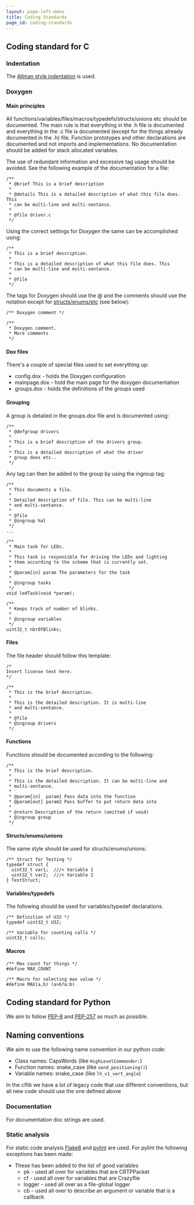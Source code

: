 ```yaml
---
layout: page-left-menu
title: Coding Standards
page_id: coding-standards
---
```

## Coding standard for C
### Indentation
The [Allman style indentation](https://en.wikipedia.org/wiki/Indent_style#Allman_style) is used.

### Doxygen
#### Main principles
All functions/variables/files/macros/typedefs/structs/unions etc should be documented. The main rule is that everything in the .h file is documented and everything in the .c file is documented (except for the things already documented in the .h) file. Function prototypes and other declarations are documented and not imports and implementations. No documentation should be added for stack allocated variables.

The use of redundant information and excessive tag usage should be avoided. See the following example of the documentation for a file:
```
/**
 * @brief This is a brief description
 *
 * @details This is a detailed description of what this file does. This
 * can be multi-line and multi-sentance.
 *
 * @file driver.c
 */
```

Using the correct settings for Doxygen the same can be accomplished using:
```
/**
 * This is a brief description.
 *
 * This is a detailed description of what this file does. This
 * can be multi-line and multi-sentance.
 *
 * @file
 */
```

The tags for Doxygen should use the @ and the comments should use the notation except for [structs/enums/etc](#structsenumsunions) (see below):

```
/** Doxygen comment */

/**
 * Doxygen comment.
 * More comments
 */
```

#### Dox files
There's a couple of special files used to set everything up:
  * config.dox - holds the Doxygen configuration
  * mainpage.dox - hold the main page for the doxygen documentation
  * groups.dox - holds the definitions of the groups used

#### Grouping
A group is detailed in the groups.dox file and is documented using:
```
/**
 * @defgroup drivers
 *
 * This is a brief description of the drivers group.
 *
 * This is a detailed description of what the driver
 * group does etc..
 */
```

Any tag can then be added to the group by using the ingroup tag:
```
/**
 * This documents a file.
 *
 * Detailed description of file. This can be multi-line
 * and multi-sentance.
 *
 * @file
 * @ingroup hal
 */
...

/**
 * Main task for LEDs.
 *
 * This task is responsible for driving the LEDs and lighting
 * them according to the scheme that is currently set.
 *
 * @param[in] param The parameters for the task
 *
 * @ingroup tasks
 */
void ledTask(void *param);

/**
 * Keeps track of number of blinks.
 *
 * @ingroup variables
 */
uint32_t nbrOfBlinks;

```
#### Files
The file header should follow this template:
```
/*
Insert license text here.
*/

/**
 * This is the brief description.
 *
 * This is the detailed description. It is multi-line
 * and multi-sentance.
 *
 * @file
 * @ingroup drivers
 */
```

#### Functions
Functions should be documented according to the following:
```
/**
 * This is the brief description.
 *
 * This is the detailed description. It can be multi-line and
 * multi-sentance.
 *
 * @param[in]  param1 Pass data into the function
 * @param[out] param2 Pass buffer to put return data into
 *
 * @return Description of the return (omitted if void)
 * @ingroup group
 */
```


#### Structs/enums/unions
The same style should be used for structs/enums/unions:
```
/** Struct for Testing */
typedef struct {
  uint32_t var1;  ///< Variable 1
  uint32_t var2;  ///< Variable 2
} TestStruct;
```

#### Variables/typedefs
The following should be used for variables/typedef declarations.
```
/** Definition of U32 */
typedef uint32_t U32;

/** Variable for counting calls */
uint32_t calls;
```

#### Macros

```
/** Max count for things */
#define MAX_COUNT

/** Macro for selecting max value */
#define MAX(a,b) (a>b?a:b)
```

## Coding standard for Python
We aim to follow [PEP-8](https://peps.python.org/pep-0008/) and [PEP-257](https://peps.python.org/pep-0257/) as much as possible.

## Naming conventions
We aim to use the following name convention in our python code:
* Class names: CapsWords (like `HighLevelCommander:`)
* Function names: snake_case (like `send_positioning()`)
* Variable names: snake_case (like `lh_v1_vert_angle`)

In the cflib we have a lot of legacy code that use different conventions, but all new code should use the one defined above

### Documentation
For documentation doc strings are used.

### Static analysis
For static code analysis [Flake8](https://pypi.python.org/pypi/flake8) and [pylint](https://www.logilab.org/857) are used. For pylint the following exceptions has been made:
  * These has been added to the list of good variables
    * pk - used all over for variables that are CRTPPacket
    * cf - used all over for variables that are Crazyflie
    * logger - used all over as a file-global logger
    * cb - used all over to describe an argument or variable that is a callback
